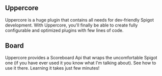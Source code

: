 ## Uppercore
Uppercore is a huge plugin that contains all needs for dev-friendly Spigot development.
With Uppercore, you'll finally be able to create fully configurable and optimized plugins with few lines of code.

## Board
Uppercore provides a Scoreboard Api that wraps the uncomfortable Spigot one (if you have ever used it you know what I'm talking about).
See how to use it there. Learning it takes just few minutes!
